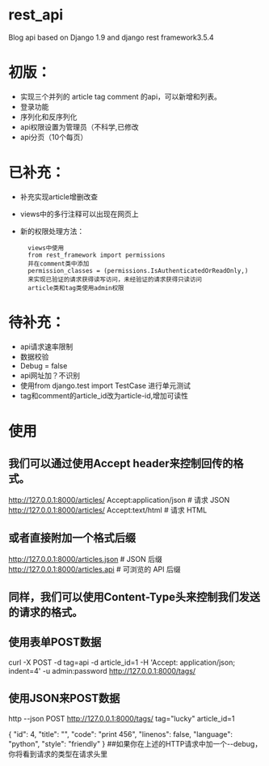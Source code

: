 # rest_api
Blog api based on Django 1.9 and django rest framework3.5.4
# 初版：

- 实现三个并列的 article tag comment 的api，可以新增和列表。
- 登录功能
- 序列化和反序列化
- api权限设置为管理员（不科学,已修改
- api分页（10个每页）


# 已补充：
- 补充实现article增删改查
- views中的多行注释可以出现在网页上
- 新的权限处理方法：

        views中使用
        from rest_framework import permissions
        并在comment类中添加
        permission_classes = (permissions.IsAuthenticatedOrReadOnly,)
        来实现已验证的请求获得读写访问，未经验证的请求获得只读访问
        article类和tag类使用admin权限

# 待补充：
- api请求速率限制
- 数据校验
- Debug = false
- api网址加？不识别
- 使用from django.test import TestCase 进行单元测试
- tag和comment的article_id改为article-id,增加可读性


# 使用
## 我们可以通过使用Accept header来控制回传的格式。

http://127.0.0.1:8000/articles/ Accept:application/json  # 请求 JSON
http://127.0.0.1:8000/articles/ Accept:text/html         # 请求 HTML
## 或者直接附加一个格式后缀

http://127.0.0.1:8000/articles.json  # JSON 后缀
http://127.0.0.1:8000/articles.api   # 可浏览的 API 后缀
## 同样，我们可以使用Content-Type头来控制我们发送的请求的格式。

## 使用表单POST数据
curl -X POST -d tag=api -d article_id=1 -H 'Accept: application/json; indent=4' -u admin:password http://127.0.0.1:8000/tags/

## 使用JSON来POST数据
http --json POST http://127.0.0.1:8000/tags/ tag="lucky" article_id=1

{
    "id": 4,
    "title": "",
    "code": "print 456",
    "linenos": false,
    "language": "python",
    "style": "friendly"
}
##如果你在上述的HTTP请求中加一个--debug，你将看到请求的类型在请求头里